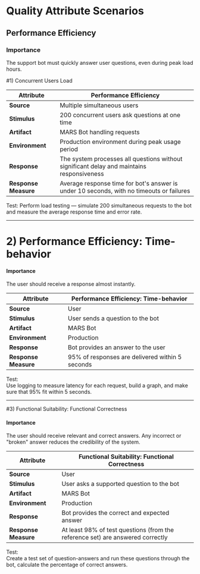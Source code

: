 # Quality Attribute Scenarios

## Performance Efficiency

### Importance
The support bot must quickly answer user questions, even during peak load hours. 

#1) Concurrent Users Load

| Attribute           | Performance Efficiency                  |
|---------------------|----------------------------------------|
| **Source**          | Multiple simultaneous users             |
| **Stimulus**        | 200 concurrent users ask questions at one time |
| **Artifact**        | MARS Bot handling requests              |
| **Environment**     | Production environment during peak usage period |
| **Response**        | The system processes all questions without significant delay and maintains responsiveness |
| **Response Measure**| Average response time for bot's answer is under 10 seconds, with no timeouts or failures |


Test: 
Perform load testing — simulate 200 simultaneous requests to the bot and measure the average response time and error rate.

---

# 2) Performance Efficiency: Time-behavior

#### Importance
The user should receive a response almost instantly.

| Attribute           | Performance Efficiency: Time-behavior    |
|---------------------|-----------------------------------------|
| **Source**          | User                                    |
| **Stimulus**        | User sends a question to the bot         |
| **Artifact**        | MARS Bot                                 |
| **Environment**     | Production                               |
| **Response**        | Bot provides an answer to the user       |
| **Response Measure**| 95% of responses are delivered within 5 seconds |

 Test:  
 Use logging to measure latency for each request, build a graph, and make sure that 95% fit within 5 seconds.

---

#3) Functional Suitability: Functional Correctness

#### Importance
The user should receive relevant and correct answers. Any incorrect or "broken" answer reduces the credibility of the system.


| Attribute           | Functional Suitability: Functional Correctness |
|---------------------|----------------------------------------------|
| **Source**          | User                                         |
| **Stimulus**        | User asks a supported question to the bot    |
| **Artifact**        | MARS Bot                                     |
| **Environment**     | Production                                   |
| **Response**        | Bot provides the correct and expected answer |
| **Response Measure**| At least 98% of test questions (from the reference set) are answered correctly |

Test:  
Create a test set of question-answers and run these questions through the bot, calculate the percentage of correct answers.
